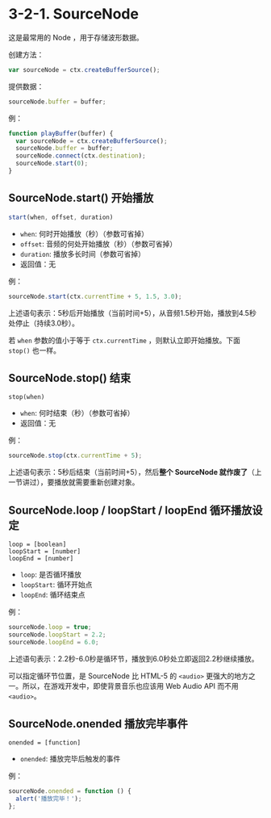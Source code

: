# 3-2-1. SourceNode

这是最常用的 Node ，用于存储波形数据。

创建方法：

```javascript
var sourceNode = ctx.createBufferSource();
```

提供数据：

```javascript
sourceNode.buffer = buffer;
```

例：

```javascript
function playBuffer(buffer) {
  var sourceNode = ctx.createBufferSource();
  sourceNode.buffer = buffer;
  sourceNode.connect(ctx.destination);
  sourceNode.start(0);
}
```

## SourceNode.start() 开始播放

```javascript
start(when, offset, duration)
```

- `when`: 何时开始播放（秒）（参数可省掉）
- `offset`: 音频的何处开始播放（秒）（参数可省掉）
- `duration`: 播放多长时间（参数可省掉）
- 返回值：无

例：

```javascript
sourceNode.start(ctx.currentTime + 5, 1.5, 3.0);
```

上述语句表示：5秒后开始播放（当前时间+5），从音频1.5秒开始，播放到4.5秒处停止（持续3.0秒）。

若 `when` 参数的值小于等于 `ctx.currentTime` ，则默认立即开始播放。下面 `stop()` 也一样。


## SourceNode.stop() 结束

	stop(when)

- `when`: 何时结束（秒）（参数可省掉）
- 返回值：无

例：

```javascript
sourceNode.stop(ctx.currentTime + 5);
```

上述语句表示：5秒后结束（当前时间+5），然后**整个 SourceNode 就作废了**（上一节讲过），要播放就需要重新创建对象。

## SourceNode.loop / loopStart / loopEnd 循环播放设定

```
loop = [boolean]
loopStart = [number]
loopEnd = [number]
```

- `loop`: 是否循环播放
- `loopStart`: 循环开始点
- `loopEnd`: 循环结束点

例：

```javascript
sourceNode.loop = true;
sourceNode.loopStart = 2.2;
sourceNode.loopEnd = 6.0;
```

上述语句表示：2.2秒-6.0秒是循环节，播放到6.0秒处立即返回2.2秒继续播放。

可以指定循环节位置，是 SourceNode 比 HTML-5 的 `<audio>` 更强大的地方之一。所以，在游戏开发中，即使背景音乐也应该用 Web Audio API 而不用 `<audio>`。

## SourceNode.onended 播放完毕事件

```
onended = [function]
```

- `onended`: 播放完毕后触发的事件

例：

```javascript
sourceNode.onended = function () {
  alert('播放完毕！');
};
```
